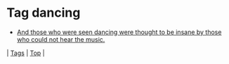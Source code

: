 <!--
title: Tag dancing
date: 2020-06-28T15:26:58.819Z
tags:
-->
# Tag dancing

 * [And those who were seen dancing were thought to be insane by those who could not hear the music.](153946649312.md)

| [Tags](tags.md) | [Top](index.md) |
